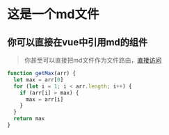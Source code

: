 # 这是一个md文件

## 你可以直接在vue中引用md的组件

> 你甚至可以直接把md文件作为文件路由，[直接访问](/#/md-page)

```js
function getMax(arr) {
  let max = arr[0]
  for (let i = 1; i < arr.length; i++) {
    if (arr[i] > max) {
      max = arr[i]
    }
  }
  return max
}
```
